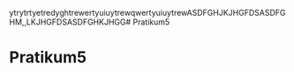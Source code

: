 ytrytrtyetredyghtrewertyuiuytrewqwertyuiuytrewASDFGHJKJHGFDSASDFGHM,,LKJHGFDSASDFGHKJHGG# Pratikum5
# Pratikum5
